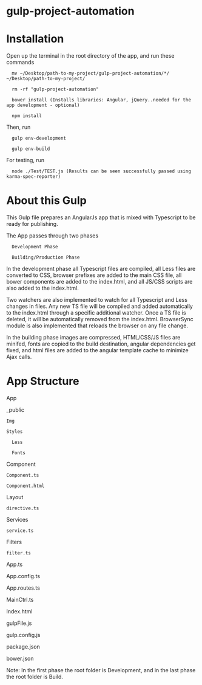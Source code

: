 # gulp-project-automation

# Installation

  Open up the terminal in the root directory of the app, and run these commands
  
      mv ~/Desktop/path-to-my-project/gulp-project-automation/*/  ~/Desktop/path-to-my-project/

      rm -rf "gulp-project-automation"
  
      bower install (Installs libraries: Angular, jQuery..needed for the app development - optional)
    
      npm install
    
  Then, run 

      gulp env-development

      gulp env-build
      
  For testing, run

      node ./Test/TEST.js (Results can be seen successfully passed using karma-spec-reporter)
    
    
# About this Gulp

  This Gulp file prepares an AngularJs app that is mixed with Typescript to be ready for publishing. 
    
  The App passes through two phases
    
      Development Phase
        
      Building/Production Phase

  In the development phase all Typescript files are compiled, all Less files are converted to CSS, 
  browser prefixes are added to the main CSS file, all bower components are added to the index.html, 
  and all JS/CSS scripts are also added to the index.html. 

  Two watchers are also implemented to watch for all Typescript and Less changes in files. 
  Any new TS file will be compiled and added automatically to the index.html through a specific 
  additional watcher. Once a TS file is deleted, it will be automatically removed from the index.html. 
  BrowserSync module is also implemented that reloads the browser on any file change.
    
  In the building phase images are compressed, HTML/CSS/JS files are minifed, fonts are copied to the 
  build destination, angular dependencies get fixed, and html files are added to the angular template 
  cache to minimize Ajax calls.


# App Structure

 App
 
  _public
  
    Img
    
    Styles
    
      Less
      
      Fonts
      
  Component
  
    Component.ts
    
    Component.html
    
  Layout
  
    directive.ts
    
  Services
  
    service.ts
    
  Filters
  
    filter.ts
    
  App.ts
  
  App.config.ts
  
  App.routes.ts
  
  MainCtrl.ts
  
  Index.html
  
  gulpFile.js
  
  gulp.config.js
  
  package.json
  
  bower.json
  
  
  
Note: In the first phase the root folder is Development, and in the last phase the root folder is Build.